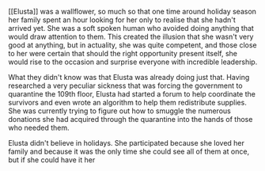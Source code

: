 [[Elusta]] was a wallflower, so much so that one time around holiday season
her family spent an hour looking for her only to realise that she
hadn\'t arrived yet. She was a soft spoken human who avoided doing
anything that would draw attention to them. This created the illusion
that she wasn\'t very good at anything, but in actuality, she was quite
competent, and those close to her were certain that should the right
opportunity present itself, she would rise to the occasion and surprise
everyone with incredible leadership.

What they didn't know was that Elusta was already doing just that.
Having researched a very peculiar sickness that was forcing the
government to quarantine the 109th floor, Elusta had started a forum to
help coordinate the survivors and even wrote an algorithm to help them
redistribute supplies. She was currently trying to figure out how to
smuggle the numerous donations she had acquired through the quarantine
into the hands of those who needed them.

Elusta didn\'t believe in holidays. She participated because she loved
her family and because it was the only time she could see all of them at
once, but if she could have it her
